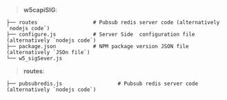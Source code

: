 > **w5capiSIG**:
>  
    ├── routes                  # Pubsub redis server code (alternatively `nodejs code`)
    ├── configure.js            # Server Side  configuration file (alternatively `nodejs code`)
    ├── package.json            # NPM package version JSON file (alternatively `JSOn file`)
    └── w5_sigSever.js

>    **routes**:
>  
    ├── pubsubredis.js                  # Pubsub redis server code (alternatively `nodejs code`)

